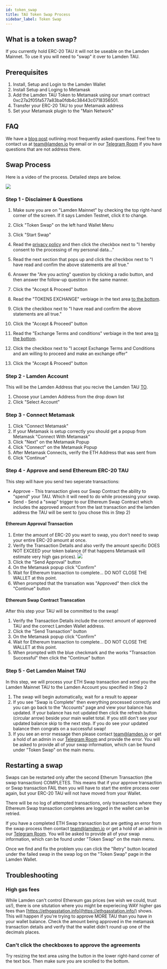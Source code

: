 ```yaml
---
id: token_swap
title: TAU Token Swap Process
sidebar_label: Token Swap
---
```


## What is a token swap?
If you currently hold ERC-20 TAU it will not be useable on the Lamden Mainnet.  To use it you will need to "swap" it over to Lamden TAU.
 
## Prerequisites
1. Install, Setup and Login to the Lamden Wallet
2. Install Setup and Loging to Metamask
3. Add the Lamden TAU Token to Metamask using our smart contract 0xc27a2f05fa577a83ba0fdb4c38443c0718356501.
4. Transfer your ERC-20 TAU to your Metamask address
5. Set your Metamask plugin to the "Main Network"

## FAQ
We have a [blog post](https://blog.lamden.io/lamden-tau-token-swap-faq-cb68ab59c38d) outlining most frequently asked questions. Feel free to contact us at team@lamden.io by email or in our [Telegram Room](https://t.me/lamdenchat) if you have questions that are not address there.

## Swap Process
Here is a video of the process. Detailed steps are below.
 
![](/img/wallet/gif/1.0.0_token_swap.gif)

### Step 1 - Disclaimer & Questions
1. Make sure you are on "Lamden Mainnet" by checking the top right-hand corner of the screen.  If it says Lamden Testnet, click  it to change.
2. Click "Token Swap" on the left hand Wallet Menu
3. Click "Start Swap"
4. Read the [privacy policy](https://www.lamden.io/privacy) and then click the checkbox next to "I hereby consent to the processing of my personal data..."
5. Read the next section that pops up and click the checkbox next to "I have read and confim the above statements are all true."
6. Answer the "Are you acting" question by clicking a radio button, and then answer the follow-up question in the same manner.
7. Click the "Accept & Proceed" button

8. Read the "TOKENS EXCHANGE" verbiage in the text area <u>to the bottom</u>.
7. Click the checkbox next to "I have read and confirm the above statements are all true."
9. Click the "Accept & Proceed" button

10. Read the "Exchange Terms and conditions" verbiage in the text area <u>to the bottom</u>.
11. Click the checkbox next to "I accept Exchange Terms and Conditions and am willing to proceed and make an exchange offer"
12. Click the "Accept & Proceed" button

### Step 2 - Lamden Account
This will be the Lamden Address that you recive the Lamden TAU <u>TO</u>.
1. Choose your Lamden Address from the drop down list
2. Click "Select Account"

### Step 3 - Connect Metamask
1. Click "Connect Metamask"
2. If your Metamask is setup correctly you should get a popup from Metamask "Connect With Metamask"
3. Click "Next" on the Metamask Popup
4. Click "Connect" on the Metamask Popup
5. After Metamask Connects, verify the ETH Address that was sent from
6. Click "Continue"

### Step 4 - Approve and send Ethereum ERC-20 TAU
This step will have you send two seperate transactions:
* Approve - This transaction gives our Swap Contract the ability to "spend" your TAU. Which it will need to do while processing your swap.
* Send - Send a "swap" trigger to our Ethereum Swap Contract which includes the approved amount from the last transaction and the lamden address the TAU will be sent to (you chose this in Step 2)

#### Ethereum Approval Transaction
1. Enter the amount of ERC-20 you want to swap, you don't need to swap your entire ERC-20 amount at once.
2. Verify the Transaction Details and also verify the amount specific DOES NOT EXCEED your token balance (if that happens Metamask will estimate very high gas prices).
![](/img/wallet/confirm_swap_amount.png)
3. Click the "Send Approval" button
4. On the Metamask popup click "Confirm"
5. Wait for Ethereum transaction to complete... DO NOT CLOSE THE WALLET at this point.
6. When prompted that the transation was "Approved" then click the "Continue" button

#### Ethereum Swap Contract Transcation
After this step your TAU will be committed to the swap!
1. Verify the Transaction Details include the correct amount of approved TAU and the correct Lamden Wallet address.
2. Click the "Send Transaction" button
3. On the Metamask popup click "Confirm"
4. Wait for Ethereum transaction to complete... DO NOT CLOSE THE WALLET at this point.
6. When prompted with the blue checkmark and the works "Transaction Successful" then click the "Continue" button


### Step 5 - Get Lamden Mainet TAU
In this step, we will process your ETH Swap transaction and send you the Lamden Mainnet TAU to the Lamden Account you specified in Step 2
1. The swap will begin automatically, wait for a result to appear
2. If you see "Swap is Complete" then everything processed correctly and you can go back to the "Accounts" page and view your balance has updated. If your balance has not updated then click the refresh button (circular arrow) beside your main wallet total.  If you still don't see your updated balance skip to the next step.  If you do see your updated balance then congrats on a successful swap!
3. If you see an error message then please contact team@lamden.io or get a hold of an admin in our [Telegram Room](https://t.me/lamdenchat) and provide the error.  You will be asked to provide all of your swap information, which can be found under "Token Swap" on the main menu.


## Restarting a swap
Swaps can be restarted only after the second Etherum Transaction (the swap transaction) COMPLETES. This means that if your approve transaction or Swap transaction FAIL then you will have to start the entire process over again, but your ERC-20 TAU will not have moved from your Wallet.

There will be no log of attempted transactions, only transactions where they Ethereum Swap transaction completes are logged in the wallet can be retried.

If you have a completed ETH Swap transaction but are getting an error from the swap process then contact team@lamden.io or get a hold of an admin in our [Telegram Room](https://t.me/lamdenchat). You will be asked to provide all of your swap information, which can be found under "Token Swap" on the main menu.




Once we find and fix the problem you can click the "Retry" button located under the failed swap in the swap log on the "Token Swap" page in the Lamden Wallet.


## Troubleshooting

### High gas fees
While Lamden can't control Ethereum gas prices (we wish we could, trust us!), there is one situtation where you might be experiecing WAY higher gas fees than [https://ethgasstation.info](https://ethgasstation.info/) shows.  This will happen if you're trying to approve MORE TAU than you have in your wallet balance. Check the amount being approved in the metamask transaction details and verify that the wallet didn't round up one of the decimals places.

### Can't click the checkboxes to approve the agreements
Try resizing the text area using the button in the lower right-hand corner of the text box.  Then make sure you are scrolled to the bottom.